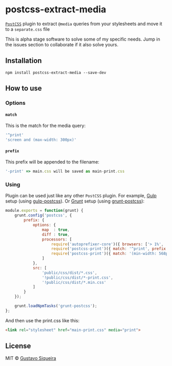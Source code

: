 # postcss-extract-media

[`PostCSS`](https://github.com/postcss/postcss) plugin to extract `@media` queries from your stylesheets and move it to a `separate.css` file

This is alpha stage software to solve some of my specific needs. Jump in the issues section to collaborate if it also solve yours.

## Installation

```shell
npm install postcss-extract-media --save-dev
```

## How to use

### Options

#### `match`

This is the match for the media query:

```js
'^print'
'screen and (max-width: 300px)'
```

#### `prefix`

This prefix will be appended to the filename:

```js
'-print' => main.css will be saved as main-print.css
```

### Using

Plugin can be used just like any other `PostCSS` plugin. For example, [Gulp](https://github.com/gulpjs/gulp) setup (using [gulp-postcss](https://github.com/w0rm/gulp-postcss)).
Or [Grunt](https://github.com/gruntjs/grunt) setup (using [grunt-postcss](https://github.com/nDmitry/grunt-postcss)):

```js
module.exports = function(grunt) {
    grunt.config('postcss', {
        prefix: {
            options: {
                map  : true,
                diff : true,
                processors: [
                    require('autoprefixer-core')({ browsers: ['> 1%', 'last 1 version', 'ie 8', 'ie 9'] }),
                    require('postcss-print')({ match: '^print', prefix: '-print' }),
                    require('postcss-print')({ match: '(min-width: 568px)', prefix: '-tablet' })
                ]
            },
            src: [
                'public/css/dist/*.css',
                '!public/css/dist/*-print.css',
                '!public/css/dist/*.min.css'
            ]
        }
    });

    grunt.loadNpmTasks('grunt-postcss');
};
```

And then use the print.css like this:

```html
<link rel="stylesheet" href="main-print.css" media="print">
```

## License
MIT © [Gustavo Siqueira](http://twitter.com/Dr_Gustavo)
